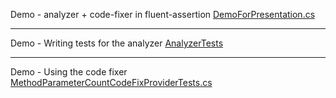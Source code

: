 

Demo - analyzer + code-fixer in fluent-assertion [DemoForPresentation.cs](vscode://file/C:/git/fluentassertions/fluentassertions.analyzers/src/FluentAssertions.Analyzers.FluentAssertionAnalyzerDocs/DemoForPresentation.cs)

---

Demo - Writing tests for the analyzer [AnalyzerTests](https://github.com/Meir017/dotnet-analyzers-examples/commit/593adfa6fcd565b4409d8e4b23d2d5e5f6f860ab)

---

Demo - Using the code fixer [MethodParameterCountCodeFixProviderTests.cs](vscode://file/C:\github\meir017\dotnet-analyzers-examples\ExampleAnalyzer.Tests\MethodParameterCountCodeFixProviderTests.cs)